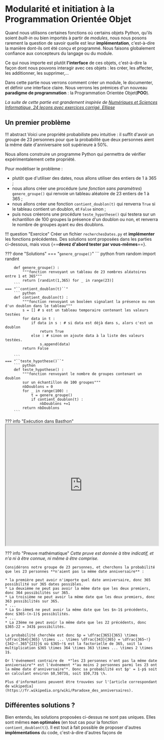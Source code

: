 # Modularité et initiation à la Programmation Orientée Objet

Quand nous utilisons certaines fonctions où certains objets Python, qu'ils soient *built-in* ou bien importés à partir de *modules*, nous nous posons rarement la question de savoir quelle est leur **implémentation**, c'est-à-dire la manière dont-ils ont été conçu et programmé. Nous faisons globalement confiance aux concepteurs du langage ou du module. 

Ce qui nous importe est plutôt **l'interface** de ces objets, c'est-à-dire la façon dont nous pouvons interagir avec ces objets : les créer, les affecter, les additionner, les supprimer,...

Dans cette partie nous verrons comment créer un module, le documenter, et définir une interface claire. Nous verrons les prémices d'un nouveau **paradigme de programmation** : la Programmation Orientée Objet(**POO**).

*La suite de cette partie est grandement inspirée de [Numériques et Sciences Informatique, 24 leçons avec exercices corrigé, Ellipse](https://www.editions-ellipses.fr/accueil/10445-specialite-numerique-et-sciences-informatiques-lecons-avec-exercices-corriges-terminale-nouveaux-programmes-9782340038554.html)*

## Un premier problème

!!! abstract 
	Voici une propriété probabiliste peu intuitive : il suffit d'avoir un groupe de
	23 personnes pour que la probabilité que deux personnes aient la même date
	d'anniversaire soit supérieure à 50%.
	
Nous allons construire un programme Python qui permettra de vérifier expérimentalement cette propriété.

Pour modéliser le problème :

* plutôt que d'utiliser des dates, nous allons utiliser des entiers de 1 à 365 ;
* nous allons créer une procédure (*une fonction sans paramètres*) ``genere_groupe()`` qui renvoie un tableau aléatoire de 23 entiers de 1 à 365 ;
* nous allons créer une fonction ``contient_doublon(t)`` qui renverra `True` si le tableau contient un doublon, et ``False`` sinon ;
* puis nous créerons une procédure ``teste_hypothese()`` qui testera sur un échantillon de 100 groupes la présence d'un doublon ou non, et renverra le nombre de groupes ayant eu des doublons.

!!! question "Exercice"
	Créer un fichier ``recherchesDates.py`` et **implémenter** les fonctions précédentes.
	Des solutions sont proposées dans les parties ci-dessous, mais vous {==**devez d'abord tester par vous-mêmes**==}.

??? done "Solutions"
	=== "``genere_groupe()``"
		``` python
		from random import randint
		
		def genere_groupe() :
			"""fonction renvoyant un tableau de 23 nombres aléatoires entre 1 et 365"""
			return [randint(1,365) for _ in range(23)]
		```
	=== "``contient_doublon(t)``"
		``` python
		def contient_doublon(t) :
			"""fonction renvoyant un booléen signalant la présence ou non d'un doublon dans le tableau"""
			s = [] # s est un tableau temporaire contenant les valeurs testées
			for data in t :
				if data in s : # si data est déjà dans s, alors c'est un doublon
					return True
				else : # sinon on ajoute data à la liste des valeurs testées.
					s.append(data)
			return False
			
		```
	=== "``teste_hypothese()``"
		``` python
		def teste_hypothese() :
			"""fonction renvoyant le nombre de groupes contenant un doublon
			sur un échantillon de 100 groupes"""
			nbDoublons = 0 
			for _ in range(100) :
				t = genere_groupe()
				if contient_doublon(t) :
					nbDoublons +=1
			return nbDoublons
		```

??? info "Exécution dans Basthon"
	<iframe src="https://console.basthon.fr/?script=eJyFU8Fq4zAQPTuQfxiyhzpsKUnD7qHQ27JfsLdSgmyNExVlxkijQv9mr_kO_9iOLKdJSssKg-UnzZv3ZsZd4AMEQ1Zf7tBzkPHLkcxnVTWfWexgh4QBt7vAqcd6CQ_zGehaLBYdUyuOCQLSK78ZEkgEYhqPJoFFuN8A8aEJGMH44WiEXd4jSUBYAwpsfv5QosIYUFIgeJoU1OtbPV1CxwG24Cgr22F9v1k-z2dFWsskTtm2llPjmWr5v7yGWaUgQXQ7Mj6j3kAfhmNEahE4qWYCe6N3J1qwhiJ4PFl7VxzhEZ6e4ZtuMF6ZF8zVNGp3FIk05lHvr8ZjClEvRFEZsRBlj9aIyTblZCEv173jER5yJleAnM8Ox5fhb1EXb7XErMTtzSRlEn_muqjxn5DwfIA-4kSeretjXjgJlkyaQQvkXczAJw7urjPEO9P3SLbOwcurzv42mkgHqzQvx-N2_9az7DFOk1V93jetfRmkPFVlEuNFYS_dVjGFDAzHdq9nzo8N1HFbrU6RY_8qan6VmNzFFSjyYdI0omiqRG98-A0y7L6cwKq6pP_-uFZoKsIZ_wfGJR4o" width="100%" height="400"> </iframe>
	
??? info "Preuve mathématique"
	*Cette pruve est donnée à titre indicatif, et n'a ni à être connue, ni même à être comprise.*
	
	Considérons notre groupe de 23 personnes, et cherchons la probabilité que les 23 personnes **n'aient pas la même date anniversaire** :
	
	* la première peut avoir n'importe quel date anniversaire, donc 365 possibilité sur 365 dates possibles.
	* La deuxième ne peut pas avoir la même date que les deux premiers, donc 364 possibilités sur 365.
	* La troisième ne peut avoir la même date que les deux premiers, donc 363 possibilités sur 365.
	* ...
	* La $n-ième$ ne peut avoir la même date que les $n-1$ précédents, donc $365-(n-1)$ possibilités.
	* ...
	* La 23ème ne peut avoir la même date que les 22 précédents, donc $365-22 = 343$ possibilités.
	
	La probabilité cherchée est donc $p = \dfrac{365}{365} \times \dfrac{364}{365} \times ... \times \dfrac{343}{365} = \dfrac{365~!}{342~!.365^{23}}$ où $365~!$ est la factorielle de 365, soit la multiplication $365 \times 364 \times 363 \times ... \times 2 \times 1$.
	
	Or l'événement contraire de  *"les 23 personnes n'ont pas la même date anniversaire"* est l'événement *"au moins 2 personnes parmi les 23 ont la même date d'anniversaire"*. Donc sa probabilité est $p' = 1-p$ soit en calculant environ $0,5073$, soit $50,73$ \%.
	
	Plus d'informations peuvent être trouvées sur l'[article correspondant de wikipedia](https://fr.wikipedia.org/wiki/Paradoxe_des_anniversaires).




## Différentes solutions ?

Bien entendu, les solutions proposées ci-dessus ne sont pas uniques. Elles sont mêmes **non optimales** (en tout cas pour la fonction `contient_doublon(t)`).
Il est tout à fait possible de proposer d'autres **implémentations** du code, c'est-à-dire d'autres façons de 
	
